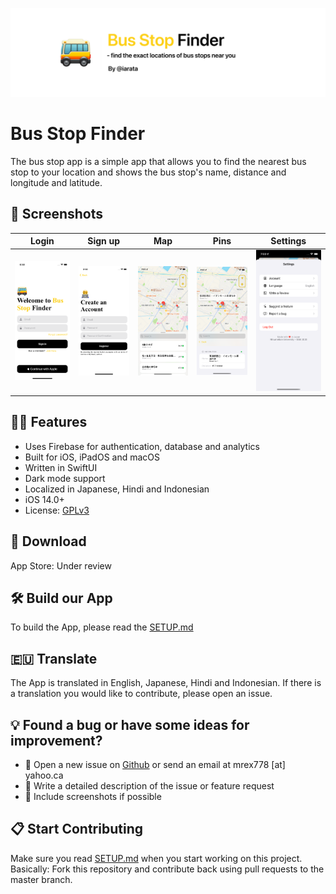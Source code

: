 ![Bus Stop Finder](Images/Header.png)

# Bus Stop Finder

The bus stop app is a simple app that allows you to find the nearest bus stop to your location and shows the bus stop's name, distance and longitude and latitude.

## 📱 Screenshots

| Login  | Sign up   | Map    | Pins  | Settings  |
| ------------ | ------------ | ------------ | -------------- | ----------- |
| ![Login](Images/en_01.png) | ![Sign up](Images/en_02.png) | ![Map](Images/en_03.png) | ![Pins](Images/en_04.png) | ![Login](Images/en_05.png) |

## 🧙‍♂️ Features

* Uses Firebase for authentication, database and analytics
* Built for iOS, iPadOS and macOS
* Written in SwiftUI
* Dark mode support
* Localized in Japanese, Hindi and Indonesian
* iOS 14.0+
* License: [GPLv3](https://github.com/iarata/bus-stop-finder/LICENSE)

## 🤳 Download

App Store: Under review

## 🛠 Build our App

To build the App, please read the [SETUP.md](https://github.com/iarata/bus-stop-finder/blob/master/SETUP.md)

## 🇪🇺 Translate

The App is translated in English, Japanese, Hindi and Indonesian. If there is a translation you would like to contribute, please open an issue.

## 💡 Found a bug or have some ideas for improvement?

* 💬 Open a new issue on [Github](https://github.com/iarata/bus-stop-finder/issues/new) or send an email at mrex778 [at] yahoo.ca
* 📝 Write a detailed description of the issue or feature request
* 📌 Include screenshots if possible

## 📋 Start Contributing

Make sure you read [SETUP.md](https://github.com/iarata/bus-stop-finder/blob/master/SETUP.md) when you start working on this project. Basically: Fork this repository and contribute back using pull requests to the master branch.
